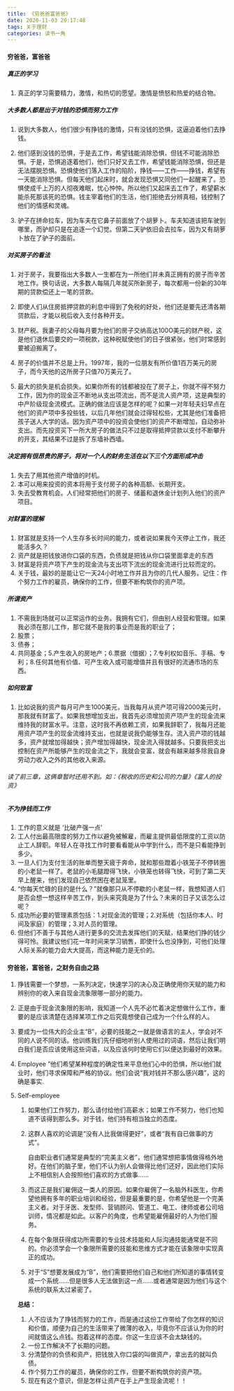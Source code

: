 ```yaml
---
title: 《穷爸爸富爸爸》
date: 2020-11-03 20:17:48
tags: 关于理财
categories: 读书一角
---
```


#### 穷爸爸，富爸爸


##### 真正的学习

1. 真正的学习需要精力，激情，和热切的愿望。激情是愤怒和热爱的结合物。

##### 大多数人都是出于对钱的恐惧而努力工作

1. 说到大多数人，他们很少有挣钱的激情，只有没钱的恐惧，这逼迫着他们去挣钱。

2. 他们感到没钱的恐惧，于是去工作，希望钱能消除恐惧，但钱不可能消除恐惧。于是，恐惧追逐着他们，他们只好又去工作，希望钱能消除恐惧，但还是无法摆脱恐惧。恐惧使他们落入工作的陷阶，挣钱——工作——挣钱，希望有一天能消除恐惧。但每天他们起床时，就会发现恐惧又同他们一起醒来了。恐惧使成千上万的人彻夜难眠，忧心忡忡。所以他们又起床去工作了，希望薪水能杀死那该死的恐惧。钱主宰着他们的生活，他们拒绝去分辨真相，钱控制了他们的情感和灵魂。

3. 驴子在拼命拉车，因为车夫在它鼻子前面放了个胡萝卜。车夫知道该把车驶到哪里，而驴却只是在追逐一个幻觉。但第二天驴依旧会去拉车，因为又有胡萝卜放在了驴子的面前。

##### 对买房子的看法

1. 对于房子，我要指出大多数人一生都在为一所他们并未真正拥有的房子而辛苦地工作。换句话说，大多数人每隔几年就买所新房子，每次都用一份新的30年期的贷款偿还上一笔的贷款。

2. 即使人们从住房抵押贷款的利息中得到了免税的好处，他们还是要先还清各期贷款后，才能以税后收入支付各种开支。

3. 财产税。我妻子的父母每月要为他们的房子交纳高达100O美元的财产税，这是他们退休后要交的一项税款，这种税赋使他们的日子很紧张，他们时常感到要被迫搬离了。

4. 房子的价值并不总是上升。1997年，我的一位朋友有所价值1百万美元的房子，而今天他的这所房子只值70万美元了。

5. 最大的损失是机会损失。如果你所有的钱都被投在了房子上，你就不得不努力工作，因为你的现金正不断地从支出项流出，而不是流人资产项，这是典型的中产阶级现金流模式。正确的做法应该是怎样的呢？如果一对年轻夫妇早点在他们的资产项中多投些钱，以后几年他们就会过得轻松些，尤其是他们准备把孩子送人大学的话。因为资产项中的投资会使他们的资产不断增加，自动弥补支出。而先投资买下一所大房子的做法只不过是取得抵押贷款以支付不断攀升的开支，其结果不过是拆了东墙补西墙。

##### 决定拥有很昂贵的房子，将对一个人的财务生活在以下三个方面形成冲击

1. 失去了用其他资产增值的时机。
2. 本可以用来投资的资本将用于支付房子的各种高额、长期开支。
3. 失去受教育机会。人们经常把他们的房子、储蓄和退休金计划列入他们的资产项目。

##### 对财富的理解

1. 财富就是支持一个人生存多长时间的能力，或者说如果我今天停止工作，我还能活多久？
2. 资产就是把钱放进你口袋的东西，负债就是把钱从你口袋里面拿走的东西
3. 财富是将资产项下产生的现金流与支出项下流出的现金流进行比较而定的。
4. 关于钱，最妙的是能让它一天24小时地工作并且为你的几代人服务。记住：作个努力工作的雇员，确保你的工作，但要不断构筑你的资产项。

##### 所谓资产

1. 不需我到场就可以正常运作的业务。我拥有它们，但由别人经营和管理。如果我必须在那儿工作，那它就不是我的事业而是我的职业了；
2.  股票；
3. 债券；
4. 共同基金；5.产生收入的房地产；6.票据（借据）；7.专利权如音乐、手稿、专利；8.任何其他有价值、可产生收入或可能增值并且有很好的流通市场的东西。

##### 如何致富

1. 比如说我的资产每月可产生1000美元，当我每月从资产项可得2000美元时，那我就有财富了。如果我想增加支出，我首先必须增加资产项产生的现金流来维持我的财富水平。注意，这时我不再依赖工资，如果我辞职了，我每月还能用资产项产生的现金流维持支出，也就是说我仍能够生存。流入资产项的钱越多，资产就增加得越快；资产增加得越快，现金流入得就越多。只要我把支出控制在资产所能够产生的现金流之下，我就会变富，就会有越来越多除我自身劳动力收入之外的其他收入来源。

###### 读了前三章，这俩章暂时还用不到。如：《税收的历史和公司的力量》《富人的投资》

##### 不为挣钱而工作

1. 工作的意义就是 ‘比破产强一点’
2. 工人付出最高限度的努力工作以避免被解雇，而雇主提供最低限度的工资以防止工人辞职。年轻人在寻找工作时要看看能从中学到什么，而不是只看能挣到多少。
3. 一旦人们为支付生活的账单而整天疲于奔命，就和那些蹬着小铁笼子不停转圈的小老鼠一样了。老鼠的小毛腿蹬得飞快，小铁笼也转得飞快，可到了第二天早上醒来，他们发现自己依然困在老鼠笼里。
4. “你每天忙碌的目的是什么？”就像那只从不停歇的小老鼠一样，我想知道人们是否会想一想这样辛苦工作，到头来究竟是为了什么？未来的日子又该怎么过呢？
5. 成功所必要的管理素质包括：1.对现金流的管理；2.对系统（包括你本人、时间及家庭）的管理；3.对人员的管理。
6. 但他们不善于与其他人进行更多的交流去发挥他们的天赋，结果他们挣的钱少得可怜。我建议他们花一年时间来学习销售，即使什么也没挣到，可他们处理人际关系的能力会大大提高，而这种能力是无价的。



#### 穷爸爸，富爸爸，之财务自由之路

1. 挣钱需要一个梦想，一系列决定，快速学习的决心及正确使用你天赋的能力和辨别你的收入来自现金流象限哪一部分的能力。

2. 正是由于现金流象限的影响，我知道一个人先不必忙着决定想做什么工作，重要的是应该清楚在选择某项工作之后究竟想使自己成为一个什么样的人。

3. 要成为一位伟大的企业主“B”，必要的技能之一就是做语言的主人，学会对不同的人说不同的话。他训练我们先仔细地听别人使用过的词语，然后让我们明白我们是否应该使用这些词语，以及应该何时使用它们以便达到最好的效果。

4. Employee  ”他们希望某种程度的确定性来平息他们心中的恐惧，所以他们就业时，他们寻求保障和严格的协议。他们会说“我对钱并不那么感兴趣”，这的确是事实.

5. Self-employee   

   1. 如果他们工作努力，那么请付给他们高薪水；如果工作不努力，他们也知道不该得到那么多。对于钱，他们持有相当独立的态度。

   2. 这群人喜欢的论调是“没有人比我做得更好”，或者“我有自已做事的方式”。

      自由职业者们通常是典型的“完美主义者”，他们通常想把事情做得格外地好。在他们的脑子里，他们不认为别人会做得比他们还好，因此他们实际上不相信别人会按照他们喜欢的方式做事……

   3. 而这正是我们雇佣这一类人的原因。如果你雇佣了一名脑外科医生，你希望他拥有多年的职业培训和经验，但是最重要的是，你希望他是一个完美主义者。对于牙医、发型师、营销顾问、管道工、电工、律师或者公司培训师，情况都是如此。以客户的角度，也希望能雇佣最好的人为他们服务。

   4. 在每个象限获得成功所需要的专业技术技能和人际沟通技能通常是不同的。你必须学会一个象限所需要的技能和思维方式才能在该象限中实现真正的成功。

   5. 对于“S”想要发展成为“B”，他们需要把他们自己和他们所知道的事情转变成一个系统……但是很多人无法做到这一点……或者通常是因为他们与这个系统的联系太过紧密了。

   

   **总结：**

   1. 人不应该为了挣钱而努力的工作，而是通过这份工作带给了你怎样的知识和价值，顺便为自己的生活带来了微薄的收入，毕竟你不应该认为你的时间就值这么点钱。抱着这样的态度。你这一生应该不会太缺钱的。
   2. 一份工作解决不了长期的问题。
   3. 分清楚你的负债和资产，把钱放入你口袋的叫做资产，拿出去的就叫负债。
   4. 作个努力工作的雇员，确保你的工作，但要不断构筑你的资产项。
   5. 现在有这个意识，但是怎样让资产在手上产生现金流呢！！



​    



​     








